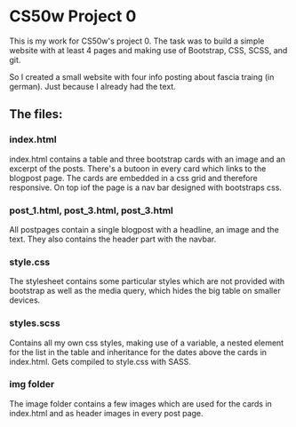 # CS50w Project 0

This is my work for CS50w's project 0. The task was to build a simple website with at least 4 pages and making use of Bootstrap,
CSS, SCSS, and git.

So I created a small website with four info posting about fascia traing (in german). Just because I already had the text.

## The files:

### index.html

index.html contains a table and three bootstrap cards with an image and an excerpt of the posts. There's a butoon in every card 
which links to the blogpost page. The cards are embedded in a css grid and therefore responsive. On top iof the page is a nav bar designed
with bootstraps css.

### post_1.html, post_3.html, post_3.html

All postpages contain a single blogpost with a headline, an image and the text. They also contains the header part with the navbar.

### style.css

The stylesheet contains some particular styles which are not provided with bootstrap as well as the media query, which hides the big table on 
smaller devices.

### styles.scss

Contains all my own css styles, making use of a variable, a nested element for the list in the table and inheritance for the dates above the cards in index.html. Gets compiled to style.css with SASS.

### img folder

The image folder contains a few images which are used for the cards in index.html and as header images in every post page.